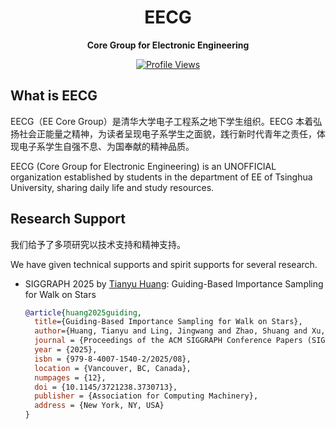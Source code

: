 <div id="title" align=center>

# EECG

**Core Group for Electronic Engineering**

[![Profile Views](https://komarev.com/ghpvc/?username=EE-Core-Group)](https://komarev.com/sources/github-profile-views-counter)

</div>

## What is EECG

EECG（EE Core Group）是清华大学电子工程系之地下学生组织。EECG 本着弘扬社会正能量之精神，为读者呈现电子系学生之面貌，践行新时代青年之责任，体现电子系学生自强不息、为国奉献的精神品质。

EECG (Core Group for Electronic Engineering) is an UNOFFICIAL organization established by students in the department of EE of Tsinghua University, sharing daily life and study resources.

## Research Support

我们给予了多项研究以技术支持和精神支持。

We have given technical supports and spirit supports for several research.

+ SIGGRAPH 2025 by [Tianyu Huang](https://github.com/tyanyuy3125): Guiding-Based Importance Sampling for Walk on Stars

  ```bib
  @article{huang2025guiding,
    title={Guiding-Based Importance Sampling for Walk on Stars},
    author={Huang, Tianyu and Ling, Jingwang and Zhao, Shuang and Xu, Feng},
    journal = {Proceedings of the ACM SIGGRAPH Conference Papers (SIGGRAPH Conference Papers '25)},
    year = {2025},
    isbn = {979-8-4007-1540-2/2025/08},
    location = {Vancouver, BC, Canada},
    numpages = {12},
    doi = {10.1145/3721238.3730713},
    publisher = {Association for Computing Machinery},
    address = {New York, NY, USA}
  }
  ```
